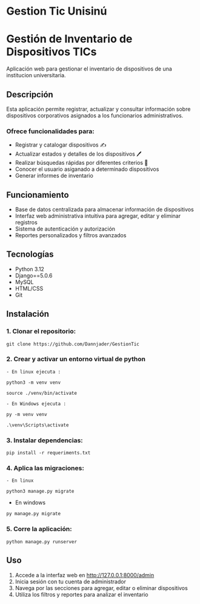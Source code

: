 # Gestion Tic Unisinú

# Gestión de Inventario de Dispositivos TICs

Aplicación web para gestionar el inventario de dispositivos de una institucion universitaria.

## Descripción

Esta aplicación permite registrar, actualizar y consultar información sobre dispositivos corporativos asignados a los funcionarios administrativos.

### Ofrece funcionalidades para:

- Registrar y catalogar dispositivos ✍
- Actualizar estados y detalles de los dispositivos 🖊
- Realizar búsquedas rápidas por diferentes criterios 🔎
- Conocer el usuario asiganado a determinado dispositivos
- Generar informes de inventario

## Funcionamiento

- Base de datos centralizada para almacenar información de dispositivos
- Interfaz web administrativa intuitiva para agregar, editar y eliminar registros
- Sistema de autenticación y autorización
- Reportes personalizados y filtros avanzados

## Tecnologías

- Python 3.12
- Django==5.0.6
- MySQL
- HTML/CSS
- Git

## Instalación

### 1. Clonar el repositorio:

```
git clone https://github.com/Dannjader/GestionTic
```

### 2. Crear y activar un entorno virtual de python

    - En linux ejecuta :

```
python3 -m venv venv
```

```
source ./venv/bin/activate
```

    - En Windows ejecuta :

```
py -m venv venv
```

```
.\venv\Scripts\activate
```

### 3. Instalar dependencias:

```
pip install -r requeriments.txt
```

### 4. Aplica las migraciones:

    - En linux

```
python3 manage.py migrate
```
* En windows

```
py manage.py migrate
```


### 5. Corre la aplicación:
~~~
python manage.py runserver
~~~

## Uso

1. Accede a la interfaz web en http://127.0.0.1:8000/admin
2. Inicia sesión con tu cuenta de administrador
3. Navega por las secciones para agregar, editar o eliminar dispositivos
4. Utiliza los filtros y reportes para analizar el inventario
